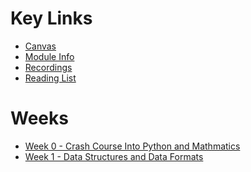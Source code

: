 # Key Links 
- [Canvas](https://canvas.sussex.ac.uk/courses/31352)
- [Module Info](https://canvas.sussex.ac.uk/courses/31352/pages/module-information)
- [Recordings](https://sussex.cloud.panopto.eu/Panopto/Pages/Sessions/List.aspx?embedded=1&nomobileprompt=true#folderID=%22a545a679-271c-42bb-81ee-b0bd00d58586%22)
- [Reading List](https://sussex.leganto.exlibrisgroup.com/leganto/nui/lists/20811099570002461?auth=SAML)

# Weeks
- [Week 0 - Crash Course Into Python and Mathmatics]()
- [Week 1 - Data Structures and Data Formats]()
